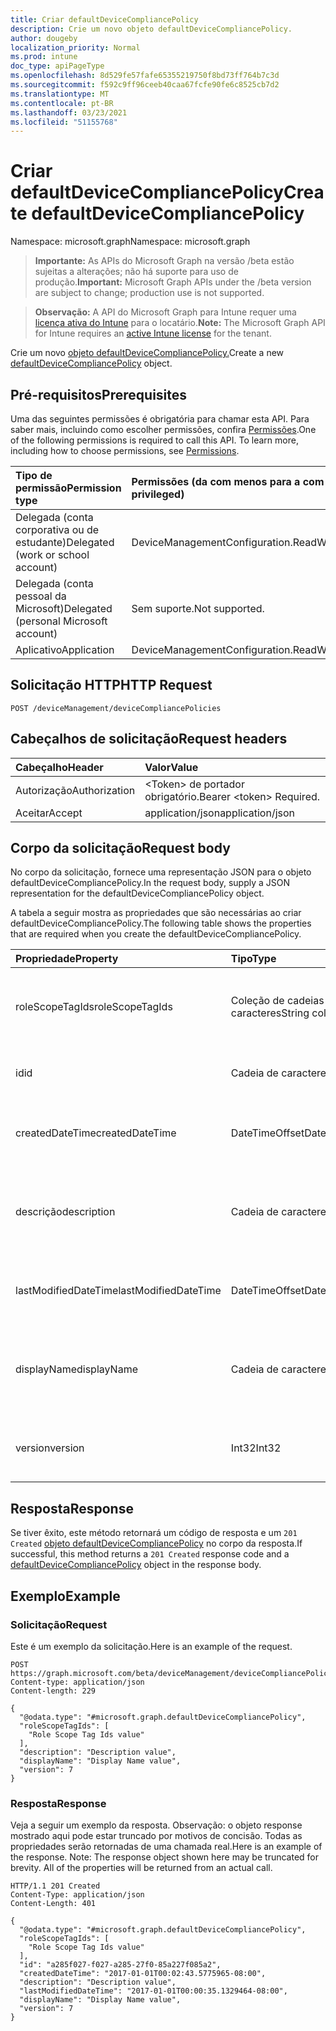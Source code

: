 ```yaml
---
title: Criar defaultDeviceCompliancePolicy
description: Crie um novo objeto defaultDeviceCompliancePolicy.
author: dougeby
localization_priority: Normal
ms.prod: intune
doc_type: apiPageType
ms.openlocfilehash: 8d529fe57fafe65355219750f8bd73ff764b7c3d
ms.sourcegitcommit: f592c9ff96ceeb40caa67fcfe90fe6c8525cb7d2
ms.translationtype: MT
ms.contentlocale: pt-BR
ms.lasthandoff: 03/23/2021
ms.locfileid: "51155768"
---
```

# <a name="create-defaultdevicecompliancepolicy"></a><span data-ttu-id="ff149-103">Criar defaultDeviceCompliancePolicy</span><span class="sxs-lookup"><span data-stu-id="ff149-103">Create defaultDeviceCompliancePolicy</span></span>

<span data-ttu-id="ff149-104">Namespace: microsoft.graph</span><span class="sxs-lookup"><span data-stu-id="ff149-104">Namespace: microsoft.graph</span></span>

> <span data-ttu-id="ff149-105">**Importante:** As APIs do Microsoft Graph na versão /beta estão sujeitas a alterações; não há suporte para uso de produção.</span><span class="sxs-lookup"><span data-stu-id="ff149-105">**Important:** Microsoft Graph APIs under the /beta version are subject to change; production use is not supported.</span></span>

> <span data-ttu-id="ff149-106">**Observação:** A API do Microsoft Graph para Intune requer uma [licença ativa do Intune](https://go.microsoft.com/fwlink/?linkid=839381) para o locatário.</span><span class="sxs-lookup"><span data-stu-id="ff149-106">**Note:** The Microsoft Graph API for Intune requires an [active Intune license](https://go.microsoft.com/fwlink/?linkid=839381) for the tenant.</span></span>

<span data-ttu-id="ff149-107">Crie um novo [objeto defaultDeviceCompliancePolicy.](../resources/intune-deviceconfig-defaultdevicecompliancepolicy.md)</span><span class="sxs-lookup"><span data-stu-id="ff149-107">Create a new [defaultDeviceCompliancePolicy](../resources/intune-deviceconfig-defaultdevicecompliancepolicy.md) object.</span></span>

## <a name="prerequisites"></a><span data-ttu-id="ff149-108">Pré-requisitos</span><span class="sxs-lookup"><span data-stu-id="ff149-108">Prerequisites</span></span>
<span data-ttu-id="ff149-p101">Uma das seguintes permissões é obrigatória para chamar esta API. Para saber mais, incluindo como escolher permissões, confira [Permissões](/graph/permissions-reference).</span><span class="sxs-lookup"><span data-stu-id="ff149-p101">One of the following permissions is required to call this API. To learn more, including how to choose permissions, see [Permissions](/graph/permissions-reference).</span></span>

|<span data-ttu-id="ff149-111">Tipo de permissão</span><span class="sxs-lookup"><span data-stu-id="ff149-111">Permission type</span></span>|<span data-ttu-id="ff149-112">Permissões (da com menos para a com mais privilégios)</span><span class="sxs-lookup"><span data-stu-id="ff149-112">Permissions (from least to most privileged)</span></span>|
|:---|:---|
|<span data-ttu-id="ff149-113">Delegada (conta corporativa ou de estudante)</span><span class="sxs-lookup"><span data-stu-id="ff149-113">Delegated (work or school account)</span></span>|<span data-ttu-id="ff149-114">DeviceManagementConfiguration.ReadWrite.All</span><span class="sxs-lookup"><span data-stu-id="ff149-114">DeviceManagementConfiguration.ReadWrite.All</span></span>|
|<span data-ttu-id="ff149-115">Delegada (conta pessoal da Microsoft)</span><span class="sxs-lookup"><span data-stu-id="ff149-115">Delegated (personal Microsoft account)</span></span>|<span data-ttu-id="ff149-116">Sem suporte.</span><span class="sxs-lookup"><span data-stu-id="ff149-116">Not supported.</span></span>|
|<span data-ttu-id="ff149-117">Aplicativo</span><span class="sxs-lookup"><span data-stu-id="ff149-117">Application</span></span>|<span data-ttu-id="ff149-118">DeviceManagementConfiguration.ReadWrite.All</span><span class="sxs-lookup"><span data-stu-id="ff149-118">DeviceManagementConfiguration.ReadWrite.All</span></span>|

## <a name="http-request"></a><span data-ttu-id="ff149-119">Solicitação HTTP</span><span class="sxs-lookup"><span data-stu-id="ff149-119">HTTP Request</span></span>
<!-- {
  "blockType": "ignored"
}
-->
``` http
POST /deviceManagement/deviceCompliancePolicies
```

## <a name="request-headers"></a><span data-ttu-id="ff149-120">Cabeçalhos de solicitação</span><span class="sxs-lookup"><span data-stu-id="ff149-120">Request headers</span></span>
|<span data-ttu-id="ff149-121">Cabeçalho</span><span class="sxs-lookup"><span data-stu-id="ff149-121">Header</span></span>|<span data-ttu-id="ff149-122">Valor</span><span class="sxs-lookup"><span data-stu-id="ff149-122">Value</span></span>|
|:---|:---|
|<span data-ttu-id="ff149-123">Autorização</span><span class="sxs-lookup"><span data-stu-id="ff149-123">Authorization</span></span>|<span data-ttu-id="ff149-124">&lt;Token&gt; de portador obrigatório.</span><span class="sxs-lookup"><span data-stu-id="ff149-124">Bearer &lt;token&gt; Required.</span></span>|
|<span data-ttu-id="ff149-125">Aceitar</span><span class="sxs-lookup"><span data-stu-id="ff149-125">Accept</span></span>|<span data-ttu-id="ff149-126">application/json</span><span class="sxs-lookup"><span data-stu-id="ff149-126">application/json</span></span>|

## <a name="request-body"></a><span data-ttu-id="ff149-127">Corpo da solicitação</span><span class="sxs-lookup"><span data-stu-id="ff149-127">Request body</span></span>
<span data-ttu-id="ff149-128">No corpo da solicitação, fornece uma representação JSON para o objeto defaultDeviceCompliancePolicy.</span><span class="sxs-lookup"><span data-stu-id="ff149-128">In the request body, supply a JSON representation for the defaultDeviceCompliancePolicy object.</span></span>

<span data-ttu-id="ff149-129">A tabela a seguir mostra as propriedades que são necessárias ao criar defaultDeviceCompliancePolicy.</span><span class="sxs-lookup"><span data-stu-id="ff149-129">The following table shows the properties that are required when you create the defaultDeviceCompliancePolicy.</span></span>

|<span data-ttu-id="ff149-130">Propriedade</span><span class="sxs-lookup"><span data-stu-id="ff149-130">Property</span></span>|<span data-ttu-id="ff149-131">Tipo</span><span class="sxs-lookup"><span data-stu-id="ff149-131">Type</span></span>|<span data-ttu-id="ff149-132">Descrição</span><span class="sxs-lookup"><span data-stu-id="ff149-132">Description</span></span>|
|:---|:---|:---|
|<span data-ttu-id="ff149-133">roleScopeTagIds</span><span class="sxs-lookup"><span data-stu-id="ff149-133">roleScopeTagIds</span></span>|<span data-ttu-id="ff149-134">Coleção de cadeias de caracteres</span><span class="sxs-lookup"><span data-stu-id="ff149-134">String collection</span></span>|<span data-ttu-id="ff149-135">Lista de marcas de escopo para esta instância entity.</span><span class="sxs-lookup"><span data-stu-id="ff149-135">List of Scope Tags for this Entity instance.</span></span> <span data-ttu-id="ff149-136">Herdada de [deviceCompliancePolicy](../resources/intune-shared-devicecompliancepolicy.md)</span><span class="sxs-lookup"><span data-stu-id="ff149-136">Inherited from [deviceCompliancePolicy](../resources/intune-shared-devicecompliancepolicy.md)</span></span>|
|<span data-ttu-id="ff149-137">id</span><span class="sxs-lookup"><span data-stu-id="ff149-137">id</span></span>|<span data-ttu-id="ff149-138">Cadeia de caracteres</span><span class="sxs-lookup"><span data-stu-id="ff149-138">String</span></span>|<span data-ttu-id="ff149-139">Chave da entidade.</span><span class="sxs-lookup"><span data-stu-id="ff149-139">Key of the entity.</span></span> <span data-ttu-id="ff149-140">Herdada de [deviceCompliancePolicy](../resources/intune-shared-devicecompliancepolicy.md)</span><span class="sxs-lookup"><span data-stu-id="ff149-140">Inherited from [deviceCompliancePolicy](../resources/intune-shared-devicecompliancepolicy.md)</span></span>|
|<span data-ttu-id="ff149-141">createdDateTime</span><span class="sxs-lookup"><span data-stu-id="ff149-141">createdDateTime</span></span>|<span data-ttu-id="ff149-142">DateTimeOffset</span><span class="sxs-lookup"><span data-stu-id="ff149-142">DateTimeOffset</span></span>|<span data-ttu-id="ff149-143">DateTime em que o objeto foi criado.</span><span class="sxs-lookup"><span data-stu-id="ff149-143">DateTime the object was created.</span></span> <span data-ttu-id="ff149-144">Herdada de [deviceCompliancePolicy](../resources/intune-shared-devicecompliancepolicy.md)</span><span class="sxs-lookup"><span data-stu-id="ff149-144">Inherited from [deviceCompliancePolicy](../resources/intune-shared-devicecompliancepolicy.md)</span></span>|
|<span data-ttu-id="ff149-145">descrição</span><span class="sxs-lookup"><span data-stu-id="ff149-145">description</span></span>|<span data-ttu-id="ff149-146">Cadeia de caracteres</span><span class="sxs-lookup"><span data-stu-id="ff149-146">String</span></span>|<span data-ttu-id="ff149-147">O administrador forneceu a descrição da Configuração do dispositivo.</span><span class="sxs-lookup"><span data-stu-id="ff149-147">Admin provided description of the Device Configuration.</span></span> <span data-ttu-id="ff149-148">Herdada de [deviceCompliancePolicy](../resources/intune-shared-devicecompliancepolicy.md)</span><span class="sxs-lookup"><span data-stu-id="ff149-148">Inherited from [deviceCompliancePolicy](../resources/intune-shared-devicecompliancepolicy.md)</span></span>|
|<span data-ttu-id="ff149-149">lastModifiedDateTime</span><span class="sxs-lookup"><span data-stu-id="ff149-149">lastModifiedDateTime</span></span>|<span data-ttu-id="ff149-150">DateTimeOffset</span><span class="sxs-lookup"><span data-stu-id="ff149-150">DateTimeOffset</span></span>|<span data-ttu-id="ff149-151">DateTime da última modificação do objeto.</span><span class="sxs-lookup"><span data-stu-id="ff149-151">DateTime the object was last modified.</span></span> <span data-ttu-id="ff149-152">Herdada de [deviceCompliancePolicy](../resources/intune-shared-devicecompliancepolicy.md)</span><span class="sxs-lookup"><span data-stu-id="ff149-152">Inherited from [deviceCompliancePolicy](../resources/intune-shared-devicecompliancepolicy.md)</span></span>|
|<span data-ttu-id="ff149-153">displayName</span><span class="sxs-lookup"><span data-stu-id="ff149-153">displayName</span></span>|<span data-ttu-id="ff149-154">Cadeia de caracteres</span><span class="sxs-lookup"><span data-stu-id="ff149-154">String</span></span>|<span data-ttu-id="ff149-155">O administrador forneceu o nome da Configuração do dispositivo.</span><span class="sxs-lookup"><span data-stu-id="ff149-155">Admin provided name of the device configuration.</span></span> <span data-ttu-id="ff149-156">Herdada de [deviceCompliancePolicy](../resources/intune-shared-devicecompliancepolicy.md)</span><span class="sxs-lookup"><span data-stu-id="ff149-156">Inherited from [deviceCompliancePolicy](../resources/intune-shared-devicecompliancepolicy.md)</span></span>|
|<span data-ttu-id="ff149-157">version</span><span class="sxs-lookup"><span data-stu-id="ff149-157">version</span></span>|<span data-ttu-id="ff149-158">Int32</span><span class="sxs-lookup"><span data-stu-id="ff149-158">Int32</span></span>|<span data-ttu-id="ff149-159">Versão da configuração do dispositivo.</span><span class="sxs-lookup"><span data-stu-id="ff149-159">Version of the device configuration.</span></span> <span data-ttu-id="ff149-160">Herdada de [deviceCompliancePolicy](../resources/intune-shared-devicecompliancepolicy.md)</span><span class="sxs-lookup"><span data-stu-id="ff149-160">Inherited from [deviceCompliancePolicy](../resources/intune-shared-devicecompliancepolicy.md)</span></span>|



## <a name="response"></a><span data-ttu-id="ff149-161">Resposta</span><span class="sxs-lookup"><span data-stu-id="ff149-161">Response</span></span>
<span data-ttu-id="ff149-162">Se tiver êxito, este método retornará um código de resposta e um `201 Created` [objeto defaultDeviceCompliancePolicy](../resources/intune-deviceconfig-defaultdevicecompliancepolicy.md) no corpo da resposta.</span><span class="sxs-lookup"><span data-stu-id="ff149-162">If successful, this method returns a `201 Created` response code and a [defaultDeviceCompliancePolicy](../resources/intune-deviceconfig-defaultdevicecompliancepolicy.md) object in the response body.</span></span>

## <a name="example"></a><span data-ttu-id="ff149-163">Exemplo</span><span class="sxs-lookup"><span data-stu-id="ff149-163">Example</span></span>

### <a name="request"></a><span data-ttu-id="ff149-164">Solicitação</span><span class="sxs-lookup"><span data-stu-id="ff149-164">Request</span></span>
<span data-ttu-id="ff149-165">Este é um exemplo da solicitação.</span><span class="sxs-lookup"><span data-stu-id="ff149-165">Here is an example of the request.</span></span>
``` http
POST https://graph.microsoft.com/beta/deviceManagement/deviceCompliancePolicies
Content-type: application/json
Content-length: 229

{
  "@odata.type": "#microsoft.graph.defaultDeviceCompliancePolicy",
  "roleScopeTagIds": [
    "Role Scope Tag Ids value"
  ],
  "description": "Description value",
  "displayName": "Display Name value",
  "version": 7
}
```

### <a name="response"></a><span data-ttu-id="ff149-166">Resposta</span><span class="sxs-lookup"><span data-stu-id="ff149-166">Response</span></span>
<span data-ttu-id="ff149-p109">Veja a seguir um exemplo da resposta. Observação: o objeto response mostrado aqui pode estar truncado por motivos de concisão. Todas as propriedades serão retornadas de uma chamada real.</span><span class="sxs-lookup"><span data-stu-id="ff149-p109">Here is an example of the response. Note: The response object shown here may be truncated for brevity. All of the properties will be returned from an actual call.</span></span>
``` http
HTTP/1.1 201 Created
Content-Type: application/json
Content-Length: 401

{
  "@odata.type": "#microsoft.graph.defaultDeviceCompliancePolicy",
  "roleScopeTagIds": [
    "Role Scope Tag Ids value"
  ],
  "id": "a285f027-f027-a285-27f0-85a227f085a2",
  "createdDateTime": "2017-01-01T00:02:43.5775965-08:00",
  "description": "Description value",
  "lastModifiedDateTime": "2017-01-01T00:00:35.1329464-08:00",
  "displayName": "Display Name value",
  "version": 7
}
```




